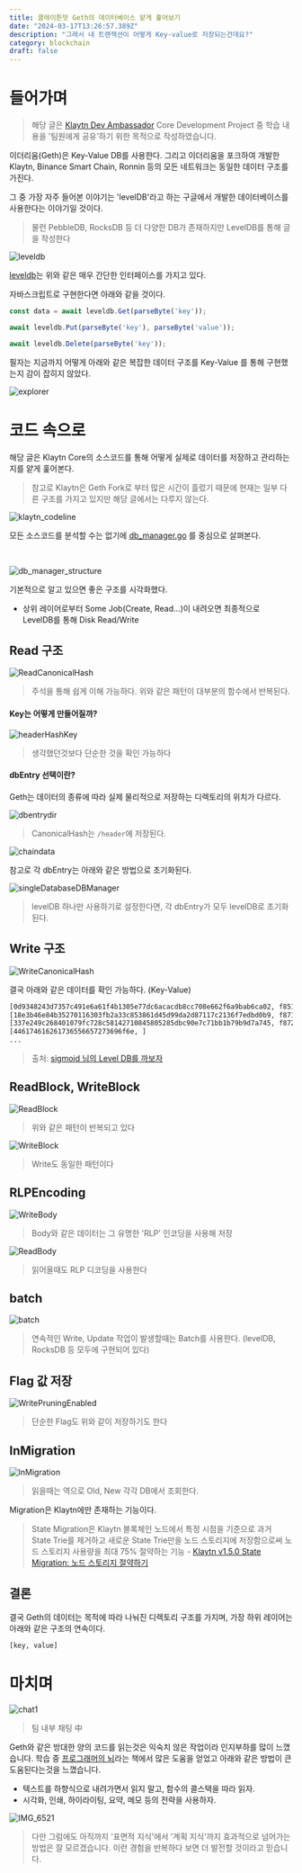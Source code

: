 ```yaml
---
title: 클레이튼맛 Geth의 데이터베이스 얕게 훑어보기
date: "2024-03-17T13:26:57.389Z"
description: "그래서 내 트랜잭션이 어떻게 Key-value로 저장되는건데요?"
category: blockchain
draft: false
---
```



# 들어가며 

> 해당 글은 [Klaytn Dev Ambassador](https://medium.com/klaytn-kr/klaytn%EC%9D%98-%EC%83%88%EB%A1%9C%EC%9B%8C%EC%A7%84-klaytn-ambassador-%ED%94%84%EB%A1%9C%EA%B7%B8%EB%9E%A8%EC%9D%84-%EC%86%8C%EA%B0%9C%ED%95%A9%EB%8B%88%EB%8B%A4-f654df403123) Core Development Project 중 학습 내용을 '팀원에게 공유'하기 위한 목적으로 작성하였습니다. 


이더리움(Geth)은 Key-Value DB를 사용한다. 그리고 이더리움을 포크하여 개발한 Klaytn, Binance Smart Chain, Ronnin 등의 모든 네트워크는 동일한 데이터 구조를 가진다. 


그 중 가장 자주 들어본 이야기는 'levelDB'라고 하는 구글에서 개발한 데이터베이스를 사용한다는 이야기일 것이다. 
> 물런 PebbleDB, RocksDB 등 더 다양한 DB가 존재하지만 LevelDB를 통해 글을 작성한다

![leveldb](./images/leveldb.png) 

[leveldb](https://github.com/syndtr/goleveldb)는 위와 같은 매우 간단한 인터페이스를 가지고 있다. 

자바스크립트로 구현한다면 아래와 같을 것이다.

```javascript
const data = await leveldb.Get(parseByte('key'));

await leveldb.Put(parseByte('key'), parseByte('value'));

await leveldb.Delete(parseByte('key'));
```

필자는 지금까지 어떻게 아래와 같은 복잡한 데이터 구조를 Key-Value 를 통해 구현했는지 감이 잡히지 않았다.

![explorer](./images/explorer.png) 

# 코드 속으로 

해당 글은 Klaytn Core의 소스코드를 통해 어떻게 실제로 데이터를 저장하고 관리하는지를 얕게 훑어본다.
> 참고로 Klaytn은 Geth Fork로 부터 많은 시간이 흘렀기 때문에 현재는 일부 다른 구조를 가지고 있지만 해당 글에서는 다루지 않는다.

![klaytn_codeline](./images/klaytn_codeline.png) 

모든 소스코드를 분석할 수는 없기에 [db_manager.go](https://github.com/klaytn/klaytn/blob/dev/storage/database/db_manager.go) 를 중심으로 살펴본다.

<br/>

![db_manager_structure](./images/db_manager_structure.png) 

기본적으로 알고 있으면 좋은 구조를 시각화했다. 
- 상위 레이어로부터 Some Job(Create, Read...)이 내려오면 최종적으로 LevelDB를 통해 Disk Read/Write

## Read 구조

![ReadCanonicalHash](./images/ReadCanonicalHash.png) 
> 주석을 통해 쉽게 이해 가능하다. 위와 같은 패턴이 대부분의 함수에서 반복된다.

#### Key는 어떻게 만들어질까?

![headerHashKey](./images/headerHashKey.png) 
> 생각했던것보다 단순한 것을 확인 가능하다 


#### dbEntry 선택이란? 

Geth는 데이터의 종류에 따라 실제 물리적으로 저장하는 디렉토리의 위치가 다르다. 

![dbentrydir](./images/dbentrydir.png) 
> CanonicalHash는 `/header`에 저장된다.

![chaindata](./images/chaindata.png) 

참고로 각 dbEntry는 아래와 같은 방법으로 초기화된다.

![singleDatabaseDBManager](./images/singleDatabaseDBManager.png) 
> levelDB 하나만 사용하기로 설정한다면, 각 dbEntry가 모두 levelDB로 초기화된다.

## Write 구조

![WriteCanonicalHash](./images/WriteCanonicalHash.png) 

결국 아래와 같은 데이터를 확인 가능하다. (Key-Value)

```txt
[0d9348243d7357c491e6a61f4b1305e77dc6acacdb8cc708e662f6a9bab6ca02, f8518080808080a018e3b46e84b35270116303fb2a33c853861d45d99da2d87117c2136f7edbd0b980a0717aef38e7ba4a0ae477856a6e7f6ba8d4ee764c57908e6f22643a558db737ff808080808080808080]
[18e3b46e84b35270116303fb2a33c853861d45d99da2d87117c2136f7edbd0b9, f871a036c093a349d905ad74b68851304d5dc5f111fbab2c24c4b4d02e96d2fc0727fdb84ef84c80880de0b6b3a7640000a056e81f171bcc55a6ff8345e692c0f86e5b48e01b996cadc001622fb5e363b421a0c5d2460186f7233c927e7db2dcc703c0e500b653ca82273b7bfad8045d85a470]
[337e249c268401079fc728c58142710845805285dbc90e7c71bb1b79b9d7a745, f872a120761d5c42184a02cc64585ed2ff339fc39a907e82731d70313c83d2212b2da36bb84ef84c80888ac7230489e80000a056e81f171bcc55a6ff8345e692c0f86e5b48e01b996cadc001622fb5e363b421a0c5d2460186f7233c927e7db2dcc703c0e500b653ca82273b7bfad8045d85a470]
[446174616261736556657273696f6e, ]
...
```
> 출처: [sigmoid 님의 Level DB를 까보자](https://steemit.com/ethereum/@sigmoid/level-db-3)

## ReadBlock, WriteBlock

![ReadBlock](./images/ReadBlock.png) 
> 위와 같은 패턴이 반복되고 있다

![WriteBlock](./images/WriteBlock.png) 
> Write도 동일한 패턴이다

## RLPEncoding

![WriteBody](./images/WriteBody.png)  
> Body와 같은 데이터는 그 유명한 'RLP' 인코딩을 사용해 저장

![ReadBody](./images/ReadBody.png) 
> 읽어올때도 RLP 디코딩을 사용한다


## batch

![batch](./images/batch.png) 
> 연속적인 Write, Update 작업이 발생할때는 Batch를 사용한다. (levelDB, RocksDB 등 모두에 구현되어 있다)

## Flag 값 저장

![WritePruningEnabled](./images/WritePruningEnabled.png) 
> 단순한 Flag도 위와 같이 저장하기도 한다

## InMigration

![InMigration](./images/InMigration.png) 
> 읽을때는 역으로 Old, New 각각 DB에서 조회한다.

Migration은 Klaytn에만 존재하는 기능이다.

> State Migration은 Klaytn 블록체인 노드에서 특정 시점을 기준으로 과거 State Trie를 제거하고 새로운 State Trie만을 노드 스토리지에 저장함으로써 노드 스토리지 사용량을 최대 75% 절약하는 기능 - [Klaytn v1.5.0 State Migration: 노드 스토리지 절약하기](https://medium.com/klaytn/klaytn-v1-5-0-state-migration-%EB%85%B8%EB%93%9C-%EC%8A%A4%ED%86%A0%EB%A6%AC%EC%A7%80-%EC%A0%88%EC%95%BD%ED%95%98%EA%B8%B0-358dd77d9fd6)

## 결론


결국 Geth의 데이터는 목적에 따라 나눠진 디렉토리 구조를 가지며, 가장 하위 레이어는 아래와 같은 구조의 연속이다.

```
[key, value]
```


# 마치며



![chat1](./images/chat1.png) 
> 팀 내부 채팅 中

Geth와 같은 방대한 양의 코드를 읽는것은 익숙치 않은 작업이라 인지부하를 많이 느꼈습니다. 학습 중 [프로그래머의 뇌](https://m.yes24.com/Goods/Detail/105911017)라는 책에서 많은 도움을 얻었고 아래와 같은 방법이 큰 도움된다는것을 느꼈습니다.
- 텍스트를 하향식으로 내려가면서 읽지 말고, 함수의 콜스택을 따라 읽자.
- 시각화, 인쇄, 하이라이팅, 요약, 메모 등의 전략을 사용하자.

![IMG_6521](./images/IMG_6521.jpeg) 
> 다만 그럼에도 아직까지 '표면적 지식'에서 '계획 지식'까지 효과적으로 넘어가는 방법은 잘 모르겠습니다. 이런 경험을 반복하다 보면 더 발전할 것이라고 믿습니다.
